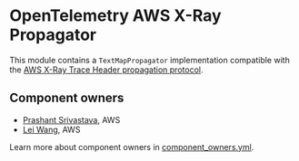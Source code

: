 # OpenTelemetry AWS X-Ray Propagator

This module contains a `TextMapPropagator` implementation compatible with
the [AWS X-Ray Trace Header propagation protocol](https://docs.aws.amazon.com/xray/latest/devguide/xray-concepts.html#xray-concepts-tracingheader).

## Component owners

- [Prashant Srivastava](https://github.com/srprash), AWS
- [Lei Wang](https://github.com/wangzlei), AWS

Learn more about component owners in [component_owners.yml](../.github/component_owners.yml).
